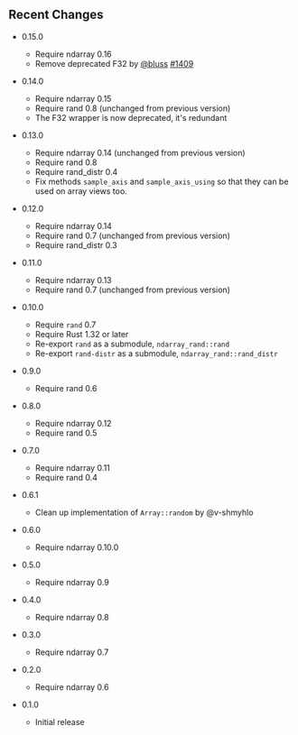 Recent Changes
--------------

- 0.15.0

  - Require ndarray 0.16
  - Remove deprecated F32 by [@bluss](https://github.com/bluss) [#1409](https://github.com/rust-ndarray/ndarray/pull/1409)

- 0.14.0

  - Require ndarray 0.15
  - Require rand 0.8 (unchanged from previous version)
  - The F32 wrapper is now deprecated, it's redundant

- 0.13.0

  - Require ndarray 0.14 (unchanged from previous version)
  - Require rand 0.8
  - Require rand_distr 0.4
  - Fix methods `sample_axis` and `sample_axis_using` so that they can be used on array views too.

- 0.12.0

  - Require ndarray 0.14
  - Require rand 0.7 (unchanged from previous version)
  - Require rand_distr 0.3

- 0.11.0

  - Require ndarray 0.13
  - Require rand 0.7 (unchanged from previous version)

- 0.10.0

  - Require `rand` 0.7
  - Require Rust 1.32 or later
  - Re-export `rand` as a submodule, `ndarray_rand::rand`
  - Re-export `rand-distr` as a submodule, `ndarray_rand::rand_distr`

- 0.9.0

  - Require rand 0.6

- 0.8.0

  - Require ndarray 0.12
  - Require rand 0.5

- 0.7.0

  - Require ndarray 0.11
  - Require rand 0.4

- 0.6.1

  - Clean up implementation of ``Array::random`` by @v-shmyhlo

- 0.6.0

  - Require ndarray 0.10.0

- 0.5.0

  - Require ndarray 0.9

- 0.4.0

  - Require ndarray 0.8

- 0.3.0

  - Require ndarray 0.7

- 0.2.0

  - Require ndarray 0.6

- 0.1.0

  - Initial release
